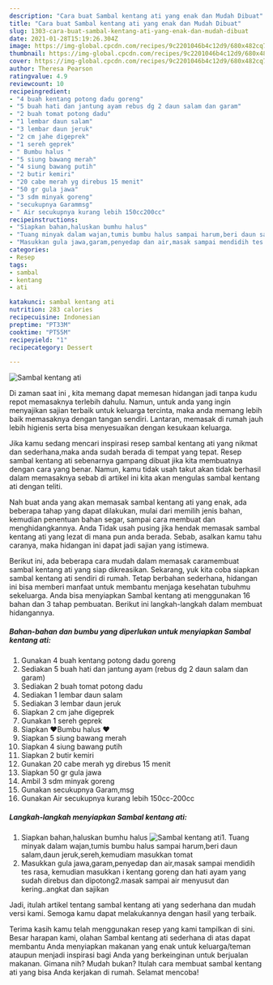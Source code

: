 ```yaml
---
description: "Cara buat Sambal kentang ati yang enak dan Mudah Dibuat"
title: "Cara buat Sambal kentang ati yang enak dan Mudah Dibuat"
slug: 1303-cara-buat-sambal-kentang-ati-yang-enak-dan-mudah-dibuat
date: 2021-01-28T15:19:26.304Z
image: https://img-global.cpcdn.com/recipes/9c2201046b4c12d9/680x482cq70/sambal-kentang-ati-foto-resep-utama.jpg
thumbnail: https://img-global.cpcdn.com/recipes/9c2201046b4c12d9/680x482cq70/sambal-kentang-ati-foto-resep-utama.jpg
cover: https://img-global.cpcdn.com/recipes/9c2201046b4c12d9/680x482cq70/sambal-kentang-ati-foto-resep-utama.jpg
author: Theresa Pearson
ratingvalue: 4.9
reviewcount: 10
recipeingredient:
- "4 buah kentang potong dadu goreng"
- "5 buah hati dan jantung ayam rebus dg 2 daun salam dan garam"
- "2 buah tomat potong dadu"
- "1 lembar daun salam"
- "3 lembar daun jeruk"
- "2 cm jahe digeprek"
- "1 sereh geprek"
- " Bumbu halus "
- "5 siung bawang merah"
- "4 siung bawang putih"
- "2 butir kemiri"
- "20 cabe merah yg direbus 15 menit"
- "50 gr gula jawa"
- "3 sdm minyak goreng"
- "secukupnya Garammsg"
- " Air secukupnya kurang lebih 150cc200cc"
recipeinstructions:
- "Siapkan bahan,haluskan bumhu halus"
- "Tuang minyak dalam wajan,tumis bumbu halus sampai harum,beri daun salam,daun jeruk,sereh,kemudiam masukkan tomat"
- "Masukkan gula jawa,garam,penyedap dan air,masak sampai mendidih tes rasa, kemudian masukkan i kentang goreng dan hati ayam yang sudah direbus dan dipotong2.masak sampai air menyusut dan kering..angkat dan sajikan"
categories:
- Resep
tags:
- sambal
- kentang
- ati

katakunci: sambal kentang ati 
nutrition: 283 calories
recipecuisine: Indonesian
preptime: "PT33M"
cooktime: "PT55M"
recipeyield: "1"
recipecategory: Dessert

---
```



![Sambal kentang ati](https://img-global.cpcdn.com/recipes/9c2201046b4c12d9/680x482cq70/sambal-kentang-ati-foto-resep-utama.jpg)

Di zaman  saat ini , kita memang dapat memesan hidangan jadi tanpa kudu repot memasaknya terlebih dahulu. Namun, untuk anda yang ingin menyajikan sajian terbaik untuk keluarga tercinta, maka anda memang lebih baik memasaknya dengan tangan sendiri. Lantaran, memasak di rumah jauh lebih higienis serta bisa menyesuaikan dengan kesukaan keluarga.

Jika kamu sedang mencari inspirasi resep sambal kentang ati yang nikmat dan sederhana,maka anda sudah berada di tempat yang tepat. Resep sambal kentang ati  sebenarnya gampang dibuat jika kita membuatnya dengan cara yang benar. Namun, kamu tidak usah takut akan tidak berhasil dalam memasaknya 
sebab di artikel ini kita akan mengulas sambal kentang ati dengan teliti.  



Nah buat anda yang akan memasak sambal kentang ati yang enak, ada beberapa tahap yang dapat dilakukan, mulai dari memilih jenis bahan, kemudian penentuan bahan segar, sampai cara membuat dan menghidangkannya. Anda Tidak usah pusing jika hendak memasak sambal kentang ati yang lezat di mana pun anda berada. Sebab, asalkan kamu  tahu caranya, maka hidangan ini dapat jadi sajian yang istimewa.

Berikut ini, ada beberapa cara mudah dalam memasak caramembuat sambal kentang ati yang siap dikreasikan. Sekarang, yuk kita coba siapkan sambal kentang ati sendiri di rumah. Tetap berbahan sederhana, hidangan ini bisa memberi manfaat untuk membantu menjaga kesehatan tubuhmu sekeluarga. Anda bisa menyiapkan Sambal kentang ati menggunakan 16 bahan dan 3 tahap pembuatan. Berikut ini langkah-langkah dalam membuat hidangannya.

<!--inarticleads1-->

##### Bahan-bahan dan bumbu yang diperlukan untuk menyiapkan Sambal kentang ati:

1. Gunakan 4 buah kentang potong dadu goreng
1. Sediakan 5 buah hati dan jantung ayam (rebus dg 2 daun salam dan garam)
1. Sediakan 2 buah tomat potong dadu
1. Sediakan 1 lembar daun salam
1. Sediakan 3 lembar daun jeruk
1. Siapkan 2 cm jahe digeprek
1. Gunakan 1 sereh geprek
1. Siapkan  ❤Bumbu halus ❤
1. Siapkan 5 siung bawang merah
1. Siapkan 4 siung bawang putih
1. Siapkan 2 butir kemiri
1. Gunakan 20 cabe merah yg direbus 15 menit
1. Siapkan 50 gr gula jawa
1. Ambil 3 sdm minyak goreng
1. Gunakan secukupnya Garam,msg
1. Gunakan  Air secukupnya kurang lebih 150cc-200cc




<!--inarticleads2-->

##### Langkah-langkah menyiapkan Sambal kentang ati:

1. Siapkan bahan,haluskan bumhu halus
<img src="https://img-global.cpcdn.com/steps/aa44886fca76622f/160x128cq70/sambal-kentang-ati-langkah-memasak-1-foto.jpg" alt="Sambal kentang ati">1. Tuang minyak dalam wajan,tumis bumbu halus sampai harum,beri daun salam,daun jeruk,sereh,kemudiam masukkan tomat
1. Masukkan gula jawa,garam,penyedap dan air,masak sampai mendidih tes rasa, kemudian masukkan i kentang goreng dan hati ayam yang sudah direbus dan dipotong2.masak sampai air menyusut dan kering..angkat dan sajikan




Jadi, itulah artikel tentang  sambal kentang ati  yang sederhana dan mudah versi kami. Semoga kamu dapat melakukannya dengan hasil yang terbaik. 

Terima kasih kamu telah menggunakan resep yang kami tampilkan di sini. Besar harapan kami, olahan  Sambal kentang ati sederhana di atas dapat membantu Anda menyiapkan makanan yang enak untuk keluarga/teman ataupun menjadi inspirasi bagi Anda yang berkeinginan untuk berjualan makanan. Gimana nih? Mudah bukan? Itulah cara membuat sambal kentang ati yang bisa Anda kerjakan di rumah. Selamat mencoba!

